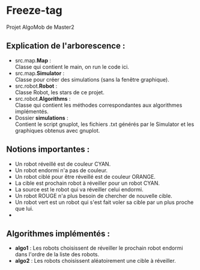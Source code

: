 # Freeze-tag
Projet AlgoMob de Master2

## Explication de l'arborescence :

- src.map.**Map** :\
    Classe qui contient le main, on run le code ici. 
- src.map.**Simulator** :\
    Classe pour créer des simulations (sans la fenêtre graphique).
- src.robot.**Robot** :\
    Classe Robot, les stars de ce projet.
- src.robot.**Algorithms** :\
    Classe qui contient les méthodes correspondantes aux algorithmes implémentés.
- Dossier **simulations** :\
    Contient le script gnuplot, les fichiers .txt générés par le Simulator et les graphiques obtenus avec gnuplot.

## Notions importantes :

- Un robot réveillé est de couleur CYAN.
- Un robot endormi n'a pas de couleur.
- Un robot ciblé pour être réveillé est de couleur ORANGE.
- La cible est prochain robot à réveiller pour un robot CYAN.
- La source est le robot qui va réveiller celui endormi.
- Un robot ROUGE n'a plus besoin de chercher de nouvelle cible.
- Un robot vert est un robot qui s'est fait voler sa cible par un plus proche que lui.
- 

## Algorithmes implémentés :

- **algo1** : Les robots choisissent de réveiller le prochain robot endormi dans l'ordre de la liste des robots.
- **algo2** : Les robots choisissent aléatoirement une cible à réveiller. 
